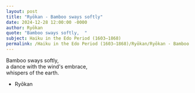 ```yaml
---
layout: post
title: "Ryōkan - Bamboo sways softly"
date: 2024-12-28 12:00:00 -0000
author: Ryōkan
quote: "Bamboo sways softly,  "
subject: Haiku in the Edo Period (1603–1868)
permalink: /Haiku in the Edo Period (1603–1868)/Ryōkan/Ryōkan - Bamboo sways softly
---
```


Bamboo sways softly,  
a dance with the wind's embrace,  
whispers of the earth.

- Ryōkan
